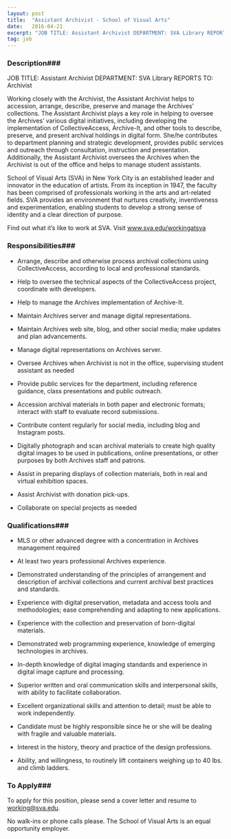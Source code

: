 ```yaml
---
layout: post
title:  "Assistant Archivist - School of Visual Arts"
date:   2016-04-21
excerpt: "JOB TITLE: Assistant Archivist DEPARTMENT: SVA Library REPORTS TO: Archivist Working closely with the Archivist, the Assistant Archivist helps to accession, arrange, describe, preserve and manage the Archives’ collections. The Assistant Archivist plays a key role in helping to oversee the Archives’ various digital initiatives, including developing the implementation of..."
tag: job
---
```


### Description###

JOB TITLE: Assistant Archivist 
DEPARTMENT: SVA  Library 
REPORTS TO: Archivist

Working closely with the Archivist, the Assistant Archivist helps to accession, arrange, describe, preserve and manage the Archives’ collections. The Assistant Archivist plays a key role in helping to oversee the Archives’ various digital initiatives, including developing the implementation of CollectiveAccess, Archive-It, and other tools to describe, preserve, and present archival holdings in digital form. She/he contributes to department planning and strategic development, provides public services and outreach through consultation, instruction and presentation. Additionally, the Assistant Archivist oversees the Archives when the Archivist is out of the office and helps to manage student assistants. 

School of Visual Arts (SVA) in New York City is an established leader and innovator in the education of artists. From its inception in 1947, the faculty has been comprised of professionals working in the arts and art-related fields. SVA provides an environment that nurtures creativity, inventiveness and experimentation, enabling students to develop a strong sense of identity and a clear direction of purpose. 

Find out what it’s like to work at SVA.  Visit www.sva.edu/workingatsva  


### Responsibilities###

* Arrange, describe and otherwise process archival collections using CollectiveAccess, according to local and professional standards.

* Help to oversee the technical aspects of the CollectiveAccess project, coordinate with developers.

* Help to manage the Archives implementation of Archive-It.

* Maintain Archives server and manage digital representations.

* Maintain Archives web site, blog, and other social media; make updates and plan advancements.

* Manage digital representations on Archives server.

* Oversee Archives when Archivist is not in the office, supervising student assistant as needed

* Provide public services for the department, including reference guidance, class presentations and public outreach.

* Accession archival materials in both paper and electronic formats; interact with staff to evaluate record submissions.

* Contribute content regularly for social media, including blog and Instagram posts.

* Digitally photograph and scan archival materials to create high quality digital images to be used in publications, online presentations, or other purposes by both Archives staff and patrons.

* Assist in preparing displays of collection materials, both in real and virtual exhibition spaces.

* Assist Archivist with donation pick-ups.

* Collaborate on special projects as needed 


### Qualifications###

* MLS or other advanced degree with a concentration in Archives management required

* At least two years professional Archives experience.

* Demonstrated understanding of the principles of arrangement and description of archival collections and current archival best practices and standards.

* Experience with digital preservation, metadata and access tools and methodologies; ease comprehending and adapting to new applications.

* Experience with the collection and preservation of born-digital materials.

* Demonstrated web programming experience, knowledge of emerging technologies in archives.

* In-depth knowledge of digital imaging standards and experience in digital image capture and processing.

* Superior written and oral communication skills and interpersonal skills, with ability to facilitate collaboration.

* Excellent organizational skills and attention to detail; must be able to work independently.

* Candidate must be highly responsible since he or she will be dealing with fragile and valuable materials.

* Interest in the history, theory and practice of the design professions.

* Ability, and willingness, to routinely lift containers weighing up to 40 lbs. and climb ladders. 








### To Apply###

To apply for this position, please send a cover letter and resume to working@sva.edu.

No walk-ins or phone calls please. 
The School of Visual Arts is an equal opportunity employer.





